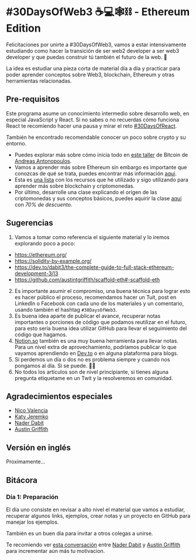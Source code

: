 # #30DaysOfWeb3 ☕️💻🕸⛓ - Ethereum Edition

Felicitaciones por unirte a #30DaysOfWeb3, vamos a estar intensivamente estudiando como hacer la transición de ser web2 developer a ser web3 developer y que puedas construir tú también el futuro de la web. 🚀

La idea es estudiar una pieza corta de material día a día y practicar para poder aprender conceptos sobre Web3, blockchain, Ethereum y otras herramientas relacionadas.

## Pre-requisitos

Este programa asume un conocimiento intermedio sobre desarrollo web, en especial JavaScript y React. Si no sabes o no recuerdas cómo funciona React te recomiendo hacer una pausa y mirar el reto [#30DaysOfReact](https://github.com/brolag/30DaysOfReact).

También he encontrado recomendable conocer un poco sobre crypto y su entorno. 
- Puedes explorar más sobre cómo inicia todo en [este taller](https://aantonop.com/workshops/introduction-to-bitcoin-and-open-blockchains/) de Bitcoin de [Andreas Antonopoulos](https://twitter.com/aantonop).
- Vamos a aprender más sobre Ethereum sin embargo es importante que conozcas de qué se trata, puedes encontrar más información [aquí](https://ethereum.org/en/what-is-ethereum/).
- Esta es [una lista](https://familiar-ski-3bc.notion.site/Recursos-sobre-criptomonedas-0372553c8baf4838862613deade43aa1) con los recursos que he utilizado y sigo utilizando para aprender más sobre blockchain y criptomonedas.
- Por último, desarrolle una clase explicando el origen de las criptomonedas y sus conceptos básicos, puedes aquirir la clase [aquí](https://brolag.gumroad.com/l/criptomonedas/dcx002f) con *70% de descuento*.


## Sugerencias

1. Vamos a tomar como referencia el siguiente material y lo iremos explorando poco a poco:
  - https://ethereum.org/
  - https://solidity-by-example.org/
  - https://dev.to/dabit3/the-complete-guide-to-full-stack-ethereum-development-3j13
  - https://github.com/austintgriffith/scaffold-eth#-scaffold-eth
2. Es importante asumir el compromiso, una buena técnica para lograr esto es hacer público el proceso, recomendamos hacer un Tuit, post en LinkedIn o Facebook con cada uno de los materiales y un comentario, usando también el hashtag `#30DaysOfWeb3`.
3. Es buena idea aparte de publicar el avance, recuperar notas importantes o porciones de código que podamos reutilizar en el futuro, para esto sería buena idea utilizar GitHub para llevar el seguimiento del código que hagamos.
4. [Notion.so](http://notion.so) también es una muy buena herramienta para llevar notas. Para un nivel extra de aprovechamiento, podríamos publicar lo que vayamos aprendiendo en [Dev.to](http://dev.to) o en alguna plataforma para blogs.
5. Si perdemos un día o dos no es problema siempre y cuando nos pongamos al día. Si se puede. 💪🏽
6. No todos los artículos son de nivel principiante, si tienes alguna pregunta etiquetame en un Twit y la resolveremos en comunidad.

## Agradecimientos especiales

- [Nico Valencia](https://twitter.com/nico_valencia)
- [Katy Jeremko](https://twitter.com/KatyJeremko)
- [Nader Dabit](https://twitter.com/dabit3)
- [Austin Griffith](https://twitter.com/austingriffith)

## Versión en inglés
Proximamente...


## Bitácora

### Día 1: Preparación

El día uno consiste en revisar a alto nivel el material que vamos a estudiar, recuperar algunos links, ejemplos, crear notas y un proyecto en GitHub para manejar los ejemplos.

También es un buen día para invitar a otros colegas a unirse.

Te recomiendo ver [esta conversación](https://youtu.be/ogjOjUjCVLk) entre [Nader Dabit](https://twitter.com/dabit3) y [Austin Griffith](https://twitter.com/austingriffith) para incrementar aún más tu motivacion.
